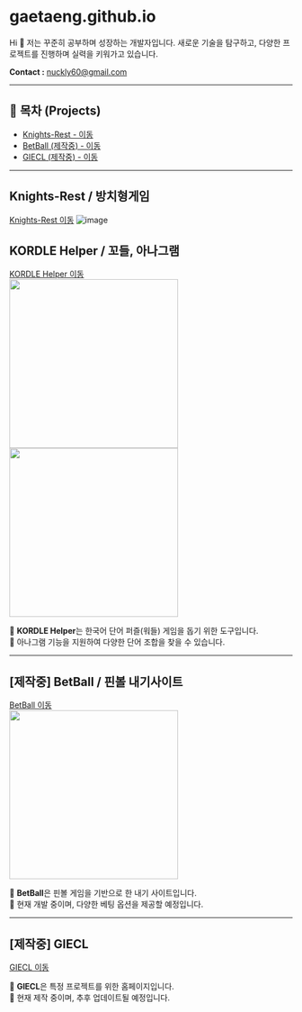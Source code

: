 # gaetaeng.github.io
Hi 👋 
저는 꾸준히 공부하며 성장하는 개발자입니다. 새로운 기술을 탐구하고, 다양한 프로젝트를 진행하며 실력을 키워가고 있습니다.

**Contact :** nuckly60@gmail.com  

---

## 📌 목차 (Projects)
- [Knights-Rest - 이동](#Knights-Rest--방치형게임)
- [BetBall (제작중) - 이동](#제작중-betball--핀볼-내기사이트)
- [GIECL (제작중) - 이동](#제작중-giecl)

---
## Knights-Rest / 방치형게임
[Knights-Rest 이동](https://gaetaeng.github.io/Knight-s-Rest)
![image](https://github.com/user-attachments/assets/dced5944-b24d-4a52-8ade-da011b379755)


## KORDLE Helper / 꼬들, 아나그램
[KORDLE Helper 이동](https://gaetaeng.github.io/kordle-helper/)  
<img src="https://github.com/user-attachments/assets/10f215c5-7487-4645-9020-8feeb52c49be" width="300px" height="300px">
<img src="https://github.com/user-attachments/assets/1748cfd3-e256-44b2-b5f1-72bd7733329b" width="300px" height="300px">

🔹 **KORDLE Helper**는 한국어 단어 퍼즐(워들) 게임을 돕기 위한 도구입니다.  
🔹 아나그램 기능을 지원하여 다양한 단어 조합을 찾을 수 있습니다.  

---

## [제작중] BetBall / 핀볼 내기사이트
[BetBall 이동](https://gaetaeng.github.io/BetBall/)  
<img src="https://github.com/user-attachments/assets/a47121e0-e60c-48b7-9147-c46203df4459" width="300px" height="300px">

🔹 **BetBall**은 핀볼 게임을 기반으로 한 내기 사이트입니다.  
🔹 현재 개발 중이며, 다양한 베팅 옵션을 제공할 예정입니다.  

---

## [제작중] GIECL
[GIECL 이동](https://gaetaeng.github.io/giec-homepage/)

🔹 **GIECL**은 특정 프로젝트를 위한 홈페이지입니다.  
🔹 현재 제작 중이며, 추후 업데이트될 예정입니다.  
